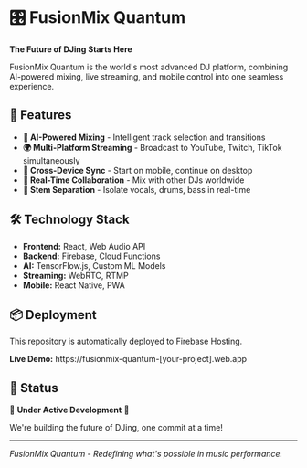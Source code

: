 # 🎛️ FusionMix Quantum

**The Future of DJing Starts Here**

FusionMix Quantum is the world's most advanced DJ platform, combining AI-powered mixing, live streaming, and mobile control into one seamless experience.

## 🚀 Features

- **🤖 AI-Powered Mixing** - Intelligent track selection and transitions
- **🌍 Multi-Platform Streaming** - Broadcast to YouTube, Twitch, TikTok simultaneously  
- **📱 Cross-Device Sync** - Start on mobile, continue on desktop
- **💫 Real-Time Collaboration** - Mix with other DJs worldwide
- **🎵 Stem Separation** - Isolate vocals, drums, bass in real-time

## 🛠️ Technology Stack

- **Frontend:** React, Web Audio API
- **Backend:** Firebase, Cloud Functions
- **AI:** TensorFlow.js, Custom ML Models
- **Streaming:** WebRTC, RTMP
- **Mobile:** React Native, PWA

## 📦 Deployment

This repository is automatically deployed to Firebase Hosting.

**Live Demo:** https://fusionmix-quantum-[your-project].web.app

## 🎯 Status

🚧 **Under Active Development** 🚧

We're building the future of DJing, one commit at a time!

---

*FusionMix Quantum - Redefining what's possible in music performance.*
